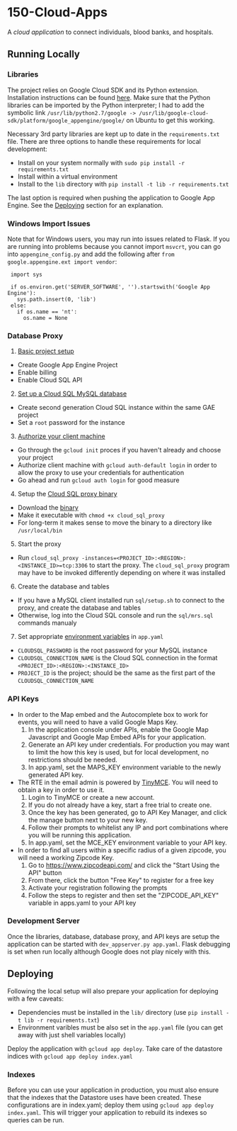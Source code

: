 # 150-Cloud-Apps
A *cloud application* to connect individuals, blood banks, and hospitals.

## Running Locally
### Libraries
The project relies on Google Cloud SDK and its Python extension. Installation instructions can be found [here](https://cloud.google.com/appengine/docs/standard/python/download). Make sure that the Python libraries can be imported by the Python interpreter; I had to add the symbolic link `/usr/lib/python2.7/google -> /usr/lib/google-cloud-sdk/platform/google_appengine/google/` on Ubuntu to get this working.

Necessary 3rd party libraries are kept up to date in the `requirements.txt` file. There are three options to handle these requirements for local development:
- Install on your system normally with `sudo pip install -r requirements.txt`
- Install within a virtual environment
- Install to the `lib` directory with `pip install -t lib -r requirements.txt`

The last option is required when pushing the application to Google App Engine. See the [Deploying](#deploying) section for an explanation.

### Windows Import Issues
Note that for Windows users, you may run into issues related to Flask. If you are running into problems because you cannot import `msvcrt`, you can go into `appengine_config.py` and add the following after `from google.appengine.ext import vendor`:

```import os
 import sys

 if os.environ.get('SERVER_SOFTWARE', '').startswith('Google App Engine'):
   sys.path.insert(0, 'lib')
 else:
   if os.name == 'nt':
     os.name = None
```

### Database Proxy
1. [Basic project setup](https://cloud.google.com/sql/docs/mysql/quickstart#before-you-begin)
  * Create Google App Engine Project
  * Enable billing
  * Enable Cloud SQL API
2. [Set up a Cloud SQL MySQL database](https://cloud.google.com/sql/docs/mysql/quickstart#create_a_title_short_instance)
  * Create second generation Cloud SQL instance within the same GAE project
  * Set a `root` password for the instance
3. [Authorize your client machine](https://cloud.google.com/sql/docs/mysql/sql-proxy#gcloud)
  * Go through the `gcloud init` proces if you haven't already and choose your project
  * Authorize client machine with `gcloud auth-default login` in order to allow the proxy to use your credentials for authentication 
  * Go ahead and run `gcloud auth login` for good measure
4. Setup the [Cloud SQL proxy binary](https://cloud.google.com/sql/docs/mysql/sql-proxy)
  * Download the [binary](https://cloud.google.com/sql/docs/mysql/sql-proxy#install)
  * Make it executable with `chmod +x cloud_sql_proxy`
  * For long-term it makes sense to move the binary to a directory like `/usr/local/bin`
5. Start the proxy
  * Run `cloud_sql_proxy -instances=<PROJECT_ID>:<REGION>:<INSTANCE_ID>=tcp:3306` to start the proxy. The `cloud_sql_proxy` program may have to be invoked differently depending on where it was installed
6. Create the database and tables
  * If you have a MySQL client installed run `sql/setup.sh` to connect to the proxy, and create the database and tables 
  * Otherwise, log into the Cloud SQL console and run the `sql/mrs.sql` commands manualy
7. Set appropriate [environment variables](https://cloud.google.com/appengine/docs/flexible/python/configuring-your-app-with-app-yaml#Python_app_yaml_Defining_environment_variables) in `app.yaml`
  * `CLOUDSQL_PASSWORD` is the root password for your MySQL instance
  * `CLOUDSQL_CONNECTION_NAME` is the Cloud SQL connection in the format `<PROJECT_ID>:<REGION>:<INSTANCE_ID>`
  * `PROJECT_ID` is the project; should be the same as the first part of the `CLOUDSQL_CONNECTION_NAME`

### API Keys
- In order to the Map embed and the Autocomplete box to work for events, you will need to have a valid Google Maps Key.
  1. In the application console under APIs, enable the Google Map Javascript and Google Map Embed APIs for your application.
  2. Generate an API key under credentials. For production you may want to limit the how this key is used, but for local development, no restrictions should be needed.
  3. In app.yaml, set the MAPS_KEY environment variable to the newly generated API key.
- The RTE in the email admin is powered by [TinyMCE](https://www.tinymce.com/). You will need to obtain a key in order to use it.
  1. Login to TinyMCE or create a new account.
  2. If you do not already have a key, start a free trial to create one.
  3. Once the key has been generated, go to API Key Manager, and click the manage button next to your new key.
  4. Follow their prompts to whitelist any IP and port combinations where you will be running this application.
  5. In app.yaml, set the MCE_KEY environment variable to your API key.
- In order to find all users within a specific radius of a given zipcode, you will need a working Zipcode Key.
  1. Go to https://www.zipcodeapi.com/ and click the "Start Using the API" button
  2. From there, click the button "Free Key" to register for a free key
  3. Activate your registration following the prompts 
  4. Follow the steps to register and then set the "ZIPCODE_API_KEY" variable in apps.yaml to your API key 

### Development Server
Once the libraries, database, database proxy, and API keys are setup the application can be started with `dev_appserver.py app.yaml`. Flask debugging is set when run locally although Google does not play nicely with this. 

## Deploying
Following the local setup will also prepare your application for deploying with a few caveats:
- Dependencies must be installed in the `lib/` directory (use `pip install -t lib -r requirements.txt`)
- Environment varibles must be also set in the `app.yaml` file (you can get away with just shell variables locally)

Deploy the application with `gcloud app deploy`. Take care of the datastore indices with `gcloud app deploy index.yaml`

### Indexes

Before you can use your application in production, you must also ensure that the indexes that the Datastore uses have been created. These configurations are in index.yaml; deploy them using `gcloud app deploy index.yaml`. This will trigger your application to rebuild its indexes so queries can be run.
